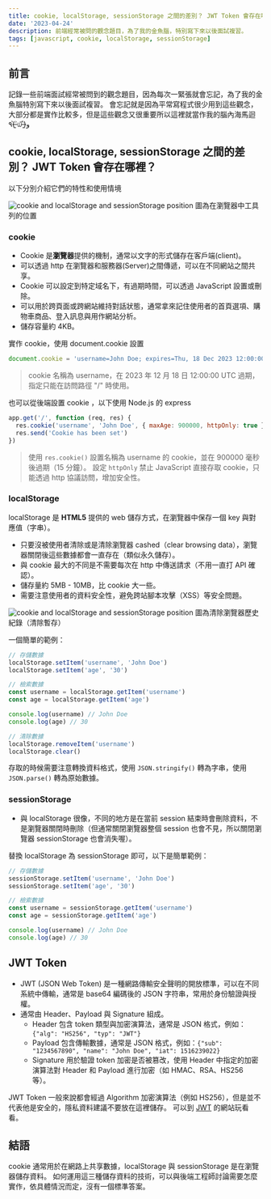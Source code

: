 ```yaml
---
title: cookie, localStorage, sessionStorage 之間的差別？ JWT Token 會存在哪裡？
date: '2023-04-24'
description: 前端經常被問的觀念題目，為了我的金魚腦，特別寫下來以後面試複習。
tags: [javascript, cookie, localStorage, sessionStorage]
---
```


## 前言

記錄一些前端面試經常被問到的觀念題目，因為每次一緊張就會忘記，為了我的金魚腦特別寫下來以後面試複習。
會忘記就是因為平常寫程式很少用到這些觀念，大部分都是實作比較多，但是這些觀念又很重要所以這裡就當作我的腦內海馬迴 ٩(˃̶͈̀௰˂̶͈́)و

## cookie, localStorage, sessionStorage 之間的差別？ JWT Token 會存在哪裡？

以下分別介紹它們的特性和使用情境

<img src="/images/posts/cookie-and-localstorage-and-sessionstorage01.png" alt="cookie and localStorage and sessionStorage position">
圖為在瀏覽器中工具列的位置

### cookie

- Cookie 是**瀏覽器**提供的機制，通常以文字的形式儲存在客戶端(client)。
- 可以透過 http 在瀏覽器和服務器(Server)之間傳遞，可以在不同網站之間共享。
- Cookie 可以設定到特定域名下，有過期時間，可以透過 JavaScript 設置或刪除。
- 可以用於跨頁面或跨網站維持對話狀態，通常拿來記住使用者的首頁選項、購物車商品、登入訊息與用作網站分析。
- 儲存容量約 4KB。

實作 cookie，使用 document.cookie 設置

```js
document.cookie = 'username=John Doe; expires=Thu, 18 Dec 2023 12:00:00 UTC; path=/'
```

> cookie 名稱為 username，在 2023 年 12 月 18 日 12:00:00 UTC 過期，指定只能在訪問路徑 "/" 時使用。

也可以從後端設置 cookie ，以下使用 Node.js 的 express

```js
app.get('/', function (req, res) {
  res.cookie('username', 'John Doe', { maxAge: 900000, httpOnly: true })
  res.send('Cookie has been set')
})
```

> 使用 `res.cookie()` 設置名稱為 username 的 cookie，並在 900000 毫秒後過期（15 分鐘）。
> 設定 `httpOnly` 禁止 JavaScript 直接存取 cookie，只能透過 http 協議訪問，增加安全性。

### localStorage

localStorage 是 **HTML5** 提供的 web 儲存方式，在瀏覽器中保存一個 key 與對應值（字串）。

- 只要沒被使用者清除或是清除瀏覽器 cashed（clear browsing data），瀏覽器關閉後這些數據都會一直存在（類似永久儲存）。
- 與 cookie 最大的不同是不需要每次在 http 中傳送請求（不用一直打 API 確認）。
- 儲存量約 5MB - 10MB，比 cookie 大一些。
- 需要注意使用者的資料安全性，避免跨站腳本攻擊（XSS）等安全問題。

<img src="/images/posts/cookie-and-localstorage-and-sessionstorage02.png" alt="cookie and localStorage and sessionStorage position">
圖為清除瀏覽器歷史紀錄（清除暫存）

一個簡單的範例：

```js
// 存儲數據
localStorage.setItem('username', 'John Doe')
localStorage.setItem('age', '30')

// 檢索數據
const username = localStorage.getItem('username')
const age = localStorage.getItem('age')

console.log(username) // John Doe
console.log(age) // 30

// 清除數據
localStorage.removeItem('username')
localStorage.clear()
```

存取的時候需要注意轉換資料格式，使用 `JSON.stringify()` 轉為字串，使用 `JSON.parse()` 轉為原始數據。

### sessionStorage

- 與 localStorage 很像，不同的地方是在當前 session 結束時會刪除資料，不是瀏覽器關閉時刪除（但通常關閉瀏覽器整個 session 也會不見，所以關閉瀏覽器 sessionStorage 也會消失喔）。

替換 localStorage 為 sessionStorage 即可，以下是簡單範例：

```js
// 存儲數據
sessionStorage.setItem('username', 'John Doe')
sessionStorage.setItem('age', '30')

// 檢索數據
const username = sessionStorage.getItem('username')
const age = sessionStorage.getItem('age')

console.log(username) // John Doe
console.log(age) // 30
```

## JWT Token

- JWT (JSON Web Token) 是一種網路傳輸安全聲明的開放標準，可以在不同系統中傳輸，通常是 base64 編碼後的 JSON 字符串，常用於身份驗證與授權。
- 通常由 Header、Payload 與 Signature 組成。
  - Header 包含 token 類型與加密演算法，通常是 JSON 格式，例如：`{"alg": "HS256", "typ": "JWT"}`
  - Payload 包含傳輸數據，通常是 JSON 格式，例如：`{"sub": "1234567890", "name": "John Doe", "iat": 1516239022}`
  - Signature 用於驗證 token 加密是否被篡改，使用 Header 中指定的加密演算法對 Header 和 Payload 進行加密（如 HMAC、RSA、HS256 等）。

JWT Token 一般來說都會經過 Algorithm 加密演算法（例如 HS256），但是並不代表他是安全的，隱私資料建議不要放在這裡儲存。
可以到 [JWT](https://jwt.io/) 的網站玩看看。

## 結語

cookie 通常用於在網路上共享數據，localStorage 與 sessionStorage 是在瀏覽器儲存資料。
如何運用這三種儲存資料的技術，可以與後端工程師討論需要怎麼實作，依具體情況而定，沒有一個標準答案。

